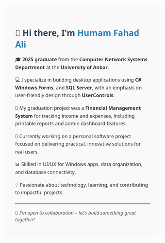 <div style="font-family: 'Segoe UI', Tahoma, Geneva, Verdana, sans-serif; background: #f9f9f9; padding: 30px; border-radius: 12px; box-shadow: 0 0 10px rgba(0,0,0,0.05);">

  <h1 style="color: #2c3e50;">👋 Hi there, I'm <span style="color: #2980b9;">Humam Fahad Ali</span></h1>

  <p style="font-size: 16px; line-height: 1.6; color: #333;">
    🎓 <strong>2025 graduate</strong> from the <strong>Computer Network Systems Department</strong> at the <strong>University of Anbar</strong>.
  </p>

  <p style="font-size: 16px; line-height: 1.6; color: #333;">
    💻 I specialize in building desktop applications using <strong>C#</strong>, <strong>Windows Forms</strong>, and <strong>SQL Server</strong>, with an emphasis on user-friendly design through <strong>UserControls</strong>.
  </p>

  <p style="font-size: 16px; line-height: 1.6; color: #333;">
    📘 My graduation project was a <strong>Financial Management System</strong> for tracking income and expenses, including printable reports and admin dashboard features.
  </p>

  <p style="font-size: 16px; line-height: 1.6; color: #333;">
    🚀 Currently working on a personal software project focused on delivering practical, innovative solutions for real users.
  </p>

  <p style="font-size: 16px; line-height: 1.6; color: #333;">
    📊 Skilled in UI/UX for Windows apps, data organization, and database connectivity.
  </p>

  <p style="font-size: 16px; line-height: 1.6; color: #333;">
    💡 Passionate about technology, learning, and contributing to impactful projects.
  </p>

  <hr style="border: none; border-top: 1px solid #ddd; margin: 20px 0;">

  <p style="font-size: 16px; color: #555;"><em>🔗 I'm open to collaboration – let's build something great together!</em></p>

</div>
